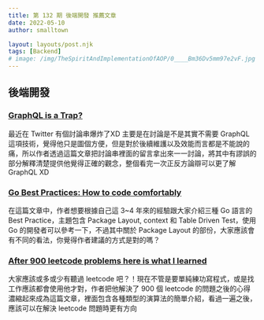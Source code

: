 ```yaml
---
title: 第 132 期 後端開發 推薦文章
date: 2022-05-10
author: smalltown

layout: layouts/post.njk
tags: [Backend]
# image: /img/TheSpiritAndImplementationOfAOP/0____Bm36Dv5mm97e2vF.jpg
---
```


## 後端開發

<!-- summary -->
### [GraphQL is a Trap?](https://xuorig.medium.com/graphql-is-a-trap-e83ca380aa8f)

最近在 Twitter 有個討論串爆炸了XD 主要是在討論是不是其實不需要 GraphQL 這項技術，覺得他只是圖個方便，但是對於後續維護以及效能而言都是不能說的痛，所以作者透過這篇文章把討論串裡面的留言拿出來一一討論，將其中有謬誤的部分解釋清楚提供他覺得正確的觀念，整個看完一次正反方論辯可以更了解 GraphQL XD

<!-- summary -->

### [Go Best Practices: How to code comfortably](https://medium.com/thirdfort/go-best-practices-how-to-code-comfortably-60118a27def8)

在這篇文章中，作者想要根據自己這 3~4 年來的經驗跟大家介紹三種 Go 語言的 Best Practice，主題包含 Package Layout, context 和 Table Driven Test，使用 Go 的開發者可以參考一下，不過其中關於 Package Layout 的部份，大家應該會有不同的看法，你覺得作者建議的方式是對的嗎？

### [After 900 leetcode problems here is what I learned](https://iorilan.medium.com/after-900-leetcode-problems-here-is-what-i-learned-4d39b17e0853)

大家應該或多或少有聽過 leetcode 吧？！現在不管是要單純練功寫程式，或是找工作應該都會使用他才對，作者把他解決了 900 個 leetcode 的問題之後的心得濃縮起來成為這篇文章，裡面包含各種類型的演算法的簡單介紹，看過一遍之後，應該可以在解決 leetcode 問題時更有方向